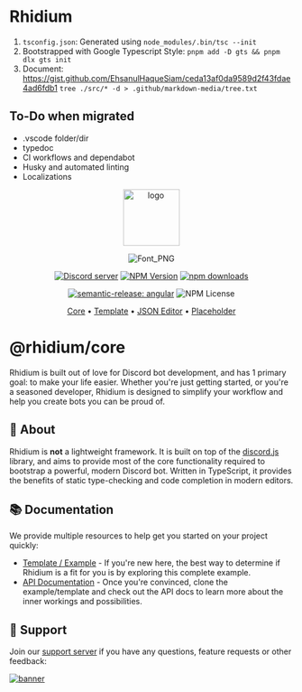 # Rhidium

1. `tsconfig.json`: Generated using `node_modules/.bin/tsc --init`
2. Bootstrapped with Google Typescript Style: `pnpm add -D gts && pnpm dlx gts init`
3. Document: https://gist.github.com/EhsanulHaqueSiam/ceda13af0da9589d2f43fdae4ad6fdb1 `tree ./src/* -d > .github/markdown-media/tree.txt`

## To-Do when migrated

- .vscode folder/dir
- typedoc
- CI workflows and dependabot
- Husky and automated linting
- Localizations

<!-- Start Initial README -->

<div align="center">
  <a href="https://rhidium.xyz"><img src="https://github.com/rhidium/core/assets/57721238/e6d25fa1-07cb-4284-a02a-f73fe7ef3878" width="100" alt="logo" /></a>

  ![Font_PNG](https://github.com/rhidium/core/assets/57721238/9ccc5763-8336-4d1e-8187-a738bafdc519)

  <p>
    <a href="https://discord.gg/mirasaki"><img src="https://img.shields.io/discord/793894728847720468?color=5865F2&logo=discord&logoColor=white" alt="Discord server" /></a>
    <a href="https://www.npmjs.com/package/@rhidium/core"><img alt="NPM Version" src="https://img.shields.io/npm/v/%40rhidium%2Fcore?logo=npm"></a>
    <a href="https://www.npmjs.com/package/@rhidium/core"><img src="https://img.shields.io/npm/dt/@rhidium/core.svg?maxAge=3600" alt="npm downloads" /></a>
    <!-- <a href="https://www.npmjs.com/package/@rhidium/core"><img alt="NPM License" src="https://img.shields.io/npm/l/%40rhidium%2Fcore?logo=github"></a> -->
  </p>

  [![semantic-release: angular](https://img.shields.io/badge/semantic--release-angular-e10079?logo=semantic-release)](https://github.com/semantic-release/semantic-release)
  ![NPM License](https://img.shields.io/npm/l/%40rhidium%2Fcore?logo=github)

  <p align="center">
    <a href="https://github.com/rhidium/core">Core</a>
    •
    <a href="https://github.com/rhidium/template">Template</a>
    •
    <a href="https://github.com/rhidium/json-editor">JSON Editor</a>
    •
    <a href="https://github.com/rhidium/core">Placeholder</a>
  </p>
</div>

# @rhidium/core

Rhidium is built out of love for Discord bot development, and has 1 primary goal: to make your life easier. Whether you're just getting started, or you're a seasoned developer, Rhidium is designed to simplify your workflow and help you create bots you can be proud of.

## 🤝 About

Rhidium is **not** a lightweight framework. It is built on top of the [discord.js](https://discord.js.org/#/) library, and aims to provide most of the core functionality required to bootstrap a powerful, modern Discord bot. Written in TypeScript, it provides the benefits of static type-checking and code completion in modern editors.

## 📚 Documentation

We provide multiple resources to help get you started on your project quickly:

- [Template / Example](https://github.com/rhidium/template) - If you're new here, the best way to determine if Rhidium is a fit for you is by exploring this complete example.
- [API Documentation](https://rhidium.xyz/modules.html) - Once you're convinced, clone the example/template and check out the API docs to learn more about the inner workings and possibilities.

## 🙋 Support

Join our [support server](https://discord.gg/mirasaki) if you have any questions, feature requests or other feedback:

[![banner](https://invidget.switchblade.xyz/mirasaki)](https://discord.gg/mirasaki)
